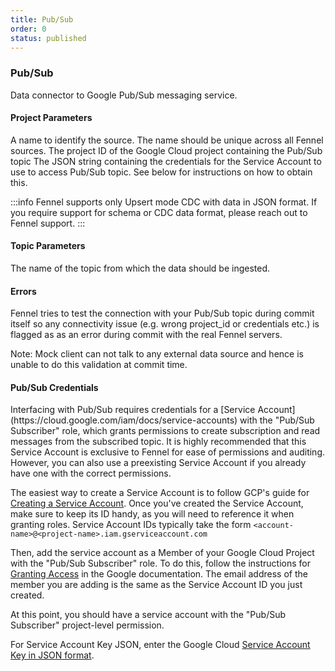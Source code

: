 ```yaml
---
title: Pub/Sub
order: 0
status: published
---
```

### Pub/Sub
Data connector to Google Pub/Sub messaging service.

#### Project Parameters
<Expandable title="name" type="str">
A name to identify the source. The name should be unique across all Fennel sources.
</Expandable>

<Expandable title="project_id" type="str">
The project ID of the Google Cloud project containing the Pub/Sub topic
</Expandable>

<Expandable title="service_account_key" type="str">
The JSON string containing the credentials for the Service Account to use to access
Pub/Sub topic. See below for instructions on how to obtain this.
</Expandable>

:::info
Fennel supports only Upsert mode CDC with data in JSON format. If you require support
for schema or CDC data format, please reach out to Fennel support.
:::

#### Topic Parameters
<Expandable title="topic_id" type="str">
The name of the topic from which the data should be ingested.
</Expandable>

#### Errors
<Expandable title="Connectivity Issues">
Fennel tries to test the connection with your Pub/Sub topic during commit itself so any
connectivity issue (e.g. wrong project_id or credentials etc.) is flagged as
as an error during commit with the real Fennel servers.

Note: Mock client can not talk to any external data source and hence is unable to
do this validation at commit time.
</Expandable>

#### Pub/Sub Credentials

<Expandable title="How to obtain credentials?">
Interfacing with Pub/Sub requires credentials for
a [Service Account](https://cloud.google.com/iam/docs/service-accounts) with the "Pub/Sub Subscriber" role, 
which grants permissions to create subscription and read messages from the subscribed topic. It is
highly recommended that this Service Account is exclusive to Fennel for ease of permissions and auditing. However, you
can also use a preexisting Service Account if you already have one with the correct permissions.

The easiest way to create a Service Account is to follow GCP's guide
for [Creating a Service Account](https://cloud.google.com/iam/docs/creating-managing-service-accounts). Once you've
created the Service Account, make sure to keep its ID handy, as you will need to reference it when granting roles.
Service Account IDs typically take the form `<account-name>@<project-name>.iam.gserviceaccount.com`

Then, add the service account as a Member of your Google Cloud Project with the "Pub/Sub Subscriber" role. To do this, follow
the instructions
for [Granting Access](https://cloud.google.com/iam/docs/granting-changing-revoking-access#granting-console) in the
Google documentation. The email address of the member you are adding is the same as the Service Account ID you just
created.

At this point, you should have a service account with the "Pub/Sub Subscriber" project-level permission.

For Service Account Key JSON, enter the Google
Cloud [Service Account Key in JSON format](https://cloud.google.com/iam/docs/creating-managing-service-account-keys).

</Expandable>

<pre snippet="api-reference/sources/sql#pubsub_source"></pre>
